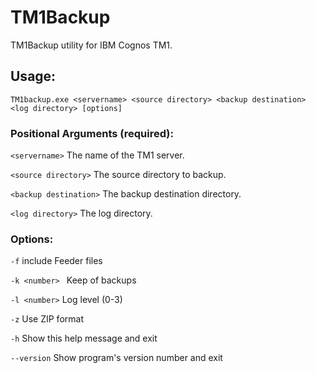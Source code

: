 # TM1Backup
TM1Backup utility for IBM Cognos TM1.

## Usage:

`TM1backup.exe <servername> <source directory> <backup destination> <log directory> [options]`

### Positional Arguments (required):

  `<servername>`        The name of the TM1 server.

  `<source directory>`      The source directory to backup.

  `<backup destination>`    The backup destination directory.

  `<log directory>`         The log directory.

### Options:

`-f`    include Feeder files

`-k <number> `  Keep <number> of backups

`-l <number>`   Log level (0-3)

`-z` Use ZIP format

`-h` Show this help message and exit

`--version` Show program's version number and exit